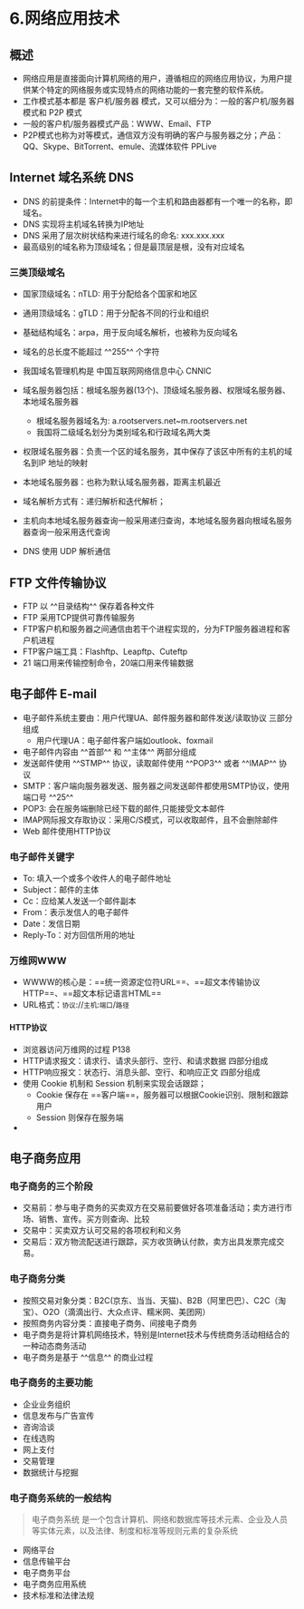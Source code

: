 # 6.网络应用技术
## 概述
* 网络应用是直接面向计算机网络的用户，遵循相应的网络应用协议，为用户提供某个特定的网络服务或实现特点的网络功能的一套完整的软件系统。
* 工作模式基本都是 客户机/服务器 模式，又可以细分为：一般的客户机/服务器模式和 P2P 模式
* 一般的客户机/服务器模式产品：WWW、Email、FTP
* P2P模式也称为对等模式，通信双方没有明确的客户与服务器之分；产品：QQ、Skype、BitTorrent、emule、流媒体软件 PPLive
## Internet 域名系统 DNS
* DNS 的前提条件：Internet中的每一个主机和路由器都有一个唯一的名称，即域名。
* DNS 实现将主机域名转换为IP地址
* DNS 采用了层次树状结构来进行域名的命名: xxx.xxx.xxx
* 最高级别的域名称为顶级域名；但是最顶层是根，没有对应域名
### 三类顶级域名
* 国家顶级域名：nTLD: 用于分配给各个国家和地区
* 通用顶级域名：gTLD：用于分配各不同的行业和组织
* 基础结构域名：arpa，用于反向域名解析，也被称为反向域名

* 域名的总长度不能超过 ^^255^^ 个字符
* 我国域名管理机构是 中国互联网网络信息中心 CNNIC
* 域名服务器包括：根域名服务器(13个)、顶级域名服务器、权限域名服务器、本地域名服务器
    * 根域名服务器域名为: a.rootservers.net~m.rootservers.net
    * 我国将二级域名划分为类别域名和行政域名两大类
* 权限域名服务器：负责一个区的域名服务，其中保存了该区中所有的主机的域名到IP 地址的映射
* 本地域名服务器：也称为默认域名服务器，距离主机最近
* 域名解析方式有：递归解析和迭代解析；
* 主机向本地域名服务器查询一般采用递归查询，本地域名服务器向根域名服务器查询一般采用迭代查询
* DNS 使用 UDP 解析通信

## FTP 文件传输协议
* FTP 以 ^^目录结构^^ 保存着各种文件
* FTP 采用TCP提供可靠传输服务
* FTP客户机和服务器之间通信由若干个进程实现的，分为FTP服务器进程和客户机进程
* FTP客户端工具：Flashftp、Leapftp、Cuteftp
* 21 端口用来传输控制命令，20端口用来传输数据

## 电子邮件 E-mail
* 电子邮件系统主要由：用户代理UA、邮件服务器和邮件发送/读取协议 三部分组成
    * 用户代理UA：电子邮件客户端如outlook、foxmail
* 电子邮件内容由 ^^首部^^ 和 ^^主体^^ 两部分组成
* 发送邮件使用 ^^STMP^^ 协议，读取邮件使用 ^^POP3^^ 或者 ^^IMAP^^ 协议
* SMTP：客户端向服务器发送、服务器之间发送邮件都使用SMTP协议，使用端口号 ^^25^^
* POP3: 会在服务端删除已经下载的邮件,只能接受文本邮件
* IMAP网际报文存取协议：采用C/S模式，可以收取邮件，且不会删除邮件
* Web 邮件使用HTTP协议
### 电子邮件关键字
* To: 填入一个或多个收件人的电子邮件地址
* Subject：邮件的主体
* Cc：应给某人发送一个邮件副本
* From：表示发信人的电子邮件
* Date：发信日期
* Reply-To：对方回信所用的地址
### 万维网WWW
* WWWW的核心是：==统一资源定位符URL==、==超文本传输协议HTTP==、==超文本标记语言HTML==
* URL格式：`协议`://`主机`:`端口`/`路径`
#### HTTP协议
* 浏览器访问万维网的过程 P138
* HTTP请求报文：请求行、请求头部行、空行、和请求数据 四部分组成
* HTTP响应报文：状态行、消息头部、空行、和响应正文 四部分组成
* 使用 Cookie 机制和 Session 机制来实现会话跟踪；
    * Cookie 保存在 ==客户端==，服务器可以根据Cookie识别、限制和跟踪用户
    * Session 则保存在服务端
* 
## 电子商务应用

### 电子商务的三个阶段
* 交易前：参与电子商务的买卖双方在交易前要做好各项准备活动；卖方进行市场、销售、宣传。买方则查询、比较
* 交易中：买卖双方认可交易的各项权利和义务
* 交易后：双方物流配送进行跟踪，买方收货确认付款，卖方出具发票完成交易。

### 电子商务分类
* 按照交易对象分类：B2C(京东、当当、天猫)、B2B（阿里巴巴）、C2C（淘宝）、O2O（滴滴出行、大众点评、糯米网、美团网）
* 按照商务内容分类：直接电子商务、间接电子商务
* 电子商务是将计算机网络技术，特别是Internet技术与传统商务活动相结合的一种动态商务活动
* 电子商务是基于 ^^信息^^ 的商业过程
### 电子商务的主要功能
* 企业业务组织
* 信息发布与广告宣传
* 咨询洽谈
* 在线选购
* 网上支付
* 交易管理
* 数据统计与挖掘
### 电子商务系统的一般结构
> 电子商务系统 是一个包含计算机、网络和数据库等技术元素、企业及人员等实体元素，以及法律、制度和标准等规则元素的复杂系统

* 网络平台
* 信息传输平台
* 电子商务平台
* 电子商务应用系统
* 技术标准和法律法规